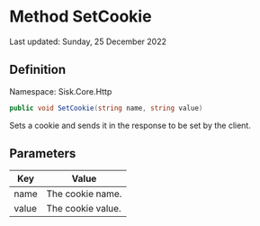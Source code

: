 # Method SetCookie
Last updated: Sunday, 25 December 2022

## Definition
Namespace: Sisk.Core.Http

```csharp
public void SetCookie(string name, string value)
```

Sets a cookie and sends it in the response to be set by the client.

## Parameters

| Key | Value |
| --- | --- |
| name | The cookie name. | 
| value | The cookie value. | 

